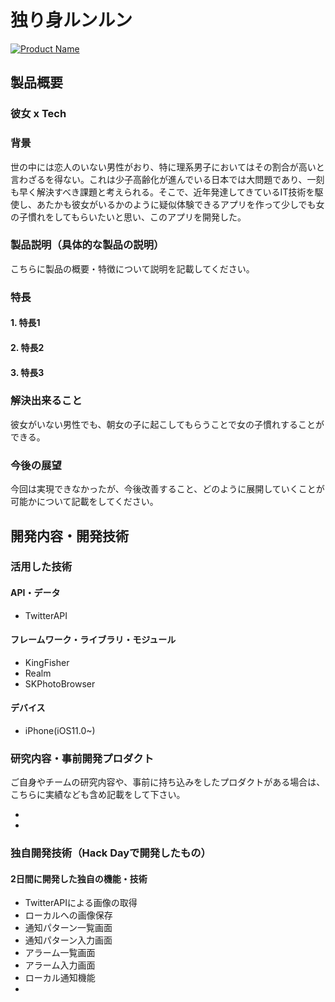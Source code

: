 # 独り身ルンルン

[![Product Name](image.png)](https://www.youtube.com/watch?v=G5rULR53uMk)

## 製品概要
### 彼女 x Tech

### 背景
世の中には恋人のいない男性がおり、特に理系男子においてはその割合が高いと言わざるを得ない。これは少子高齢化が進んでいる日本では大問題であり、一刻も早く解決すべき課題と考えられる。そこで、近年発達してきているIT技術を駆使し、あたかも彼女がいるかのように疑似体験できるアプリを作って少しでも女の子慣れをしてもらいたいと思い、このアプリを開発した。

### 製品説明（具体的な製品の説明）
こちらに製品の概要・特徴について説明を記載してください。

### 特長

#### 1. 特長1

#### 2. 特長2

#### 3. 特長3

### 解決出来ること
彼女がいない男性でも、朝女の子に起こしてもらうことで女の子慣れすることができる。

### 今後の展望
今回は実現できなかったが、今後改善すること、どのように展開していくことが可能かについて記載をしてください。


## 開発内容・開発技術
### 活用した技術
#### API・データ
* TwitterAPI

#### フレームワーク・ライブラリ・モジュール
* KingFisher
* Realm
* SKPhotoBrowser

#### デバイス
* iPhone(iOS11.0~)

### 研究内容・事前開発プロダクト
ご自身やチームの研究内容や、事前に持ち込みをしたプロダクトがある場合は、こちらに実績なども含め記載をして下さい。

* 
* 


### 独自開発技術（Hack Dayで開発したもの）
#### 2日間に開発した独自の機能・技術
* TwitterAPIによる画像の取得
* ローカルへの画像保存
* 通知パターン一覧画面
* 通知パターン入力画面
* アラーム一覧画面
* アラーム入力画面
* ローカル通知機能
* 
